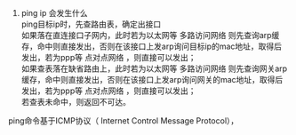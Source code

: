 1. ping ip 会发生什么  
ping目标ip时，先查路由表，确定出接口  
如果落在直连接口子网内，此时若为以太网等 多路访问网络 则先查询arp缓存，命中则直接发出，否则在该接口上发arp询问目标ip的mac地址，取得后发出，若为ppp等 点对点网络 ，则直接可以发出；  
如果查表落在缺省路由上，此时若为以太网等 多路访问网络 则先查询网关arp缓存，命中则直接发出，否则在该接口上发arp询问网关的mac地址，取得后发出，若为ppp等 点对点网络 ，则直接可以发出；  
若查表未命中，则返回不可达。  


ping命令基于ICMP协议（ Internet Control Message Protocol），

